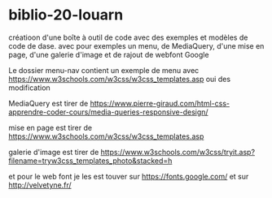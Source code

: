 # biblio-20-louarn
créatioon d'une boîte à outil de code avec des exemples et modèles de code de dase.
avec pour exemples un menu, de MediaQuery, d'une mise en page, d'une galerie d'image et de rajout de webfont Google

Le dossier menu-nav contient un exemple de menu avec https://www.w3schools.com/w3css/w3css_templates.asp oui des modification 

MediaQuery est tirer de https://www.pierre-giraud.com/html-css-apprendre-coder-cours/media-queries-responsive-design/

mise en page est tirer de https://www.w3schools.com/w3css/w3css_templates.asp

galerie d'image est tirer de https://www.w3schools.com/w3css/tryit.asp?filename=tryw3css_templates_photo&stacked=h

et pour le web font je les est touver sur https://fonts.google.com/ et sur http://velvetyne.fr/
